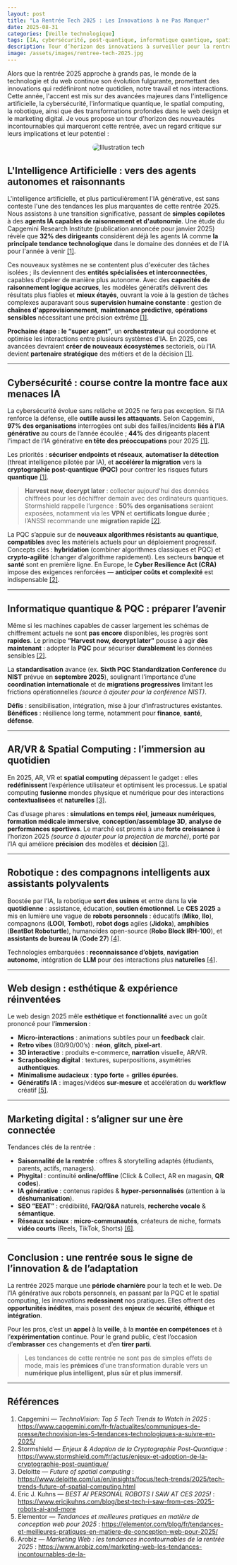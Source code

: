 ```yaml
---
layout: post
title: "La Rentrée Tech 2025 : Les Innovations à ne Pas Manquer"
date: 2025-08-31
categories: [Veille technologique]
tags: [IA, cybersécurité, post-quantique, informatique quantique, spatial computing, AR/VR, robotique, web design, marketing digital]
description: Tour d’horizon des innovations à surveiller pour la rentrée 2025. Agents IA, cybersécurité post-quantique, spatial computing, robotique personnelle, nouvelles esthétiques web et marketing digital augmenté.
image: /assets/images/rentree-tech-2025.jpg
---
```


Alors que la rentrée 2025 approche à grands pas, le monde de la technologie et du web continue son évolution fulgurante, promettant des innovations qui redéfiniront notre quotidien, notre travail et nos interactions. Cette année, l'accent est mis sur des avancées majeures dans l'intelligence artificielle, la cybersécurité, l'informatique quantique, le spatial computing, la robotique, ainsi que des transformations profondes dans le web design et le marketing digital. Je vous propose un tour d'horizon des nouveautés incontournables qui marqueront cette rentrée, avec un regard critique sur leurs implications et leur potentiel :

<p style="text-align:center; margin-bottom: 2rem;">
  <img src="{{ '/assets/images/rentree-tech-2025.jpg' | relative_url }}" alt="Illustration tech" style="max-width: 100%; border-radius: 10px;">
</p>


## L'Intelligence Artificielle : vers des agents autonomes et raisonnants

L'intelligence artificielle, et plus particulièrement l'IA générative, est sans conteste l'une des tendances les plus marquantes de cette rentrée 2025. Nous assistons à une transition significative, passant de **simples copilotes** à des **agents IA capables de raisonnement et d'autonomie**.
Une étude du Capgemini Research Institute (publication annoncée pour janvier 2025) révèle que **32% des dirigeants** considèrent déjà les agents IA comme **la principale tendance technologique** dans le domaine des données et de l'IA pour l'année à venir [\[1\]](#refs).

Ces nouveaux systèmes ne se contentent plus d'exécuter des tâches isolées ; ils deviennent des **entités spécialisées et interconnectées**, capables d'opérer de manière plus autonome. Avec des **capacités de raisonnement logique accrues**, les modèles génératifs délivrent des résultats plus fiables et **mieux étayés**, ouvrant la voie à la gestion de tâches complexes auparavant sous **supervision humaine constante** : gestion de **chaînes d'approvisionnement**, **maintenance prédictive**, **opérations sensibles** nécessitant une précision extrême [\[1\]](#refs).

**Prochaine étape : le “super agent”**, un **orchestrateur** qui coordonne et optimise les interactions entre plusieurs systèmes d'IA. En 2025, ces avancées devraient **créer de nouveaux écosystèmes** sectoriels, où l’IA devient **partenaire stratégique** des métiers et de la décision [\[1\]](#refs).

---

## Cybersécurité : course contre la montre face aux menaces IA

La cybersécurité évolue sans relâche et 2025 ne fera pas exception. Si l’IA renforce la défense, elle **outille aussi les attaquants**. Selon Capgemini, **97% des organisations** interrogées ont subi des failles/incidents **liés à l’IA générative** au cours de l’année écoulée ; **44%** des dirigeants placent l'impact de l’IA générative **en tête des préoccupations** pour 2025 [\[1\]](#refs).

Les priorités : **sécuriser endpoints et réseaux**, **automatiser la détection** (threat intelligence pilotée par IA), et **accélérer la migration** vers la **cryptographie post-quantique (PQC)** pour contrer les risques futurs **quantique** [\[1\]](#refs).

> **Harvest now, decrypt later** : collecter aujourd'hui des données chiffrées pour les déchiffrer demain avec des ordinateurs quantiques.
> Stormshield rappelle l’urgence : **50% des organisations** seraient exposées, notamment via les **VPN** et **certificats longue durée** ; l’ANSSI recommande une **migration rapide** [\[2\]](#refs).

La PQC s’appuie sur de **nouveaux algorithmes résistants au quantique**, **compatibles** avec les matériels actuels pour un déploiement progressif. Concepts clés : **hybridation** (combiner algorithmes classiques et PQC) et **crypto-agilité** (changer d’algorithme rapidement). Les secteurs **banque** et **santé** sont en première ligne. En Europe, le **Cyber Resilience Act (CRA)** impose des exigences renforcées — **anticiper coûts et complexité** est indispensable [\[2\]](#refs).

---

## Informatique quantique & PQC : préparer l’avenir

Même si les machines capables de casser largement les schémas de chiffrement actuels ne sont **pas encore** disponibles, les progrès sont **rapides**. Le principe **“Harvest now, decrypt later”** pousse à agir **dès maintenant** : adopter la **PQC** pour sécuriser **durablement** les données sensibles [\[2\]](#refs).

La **standardisation** avance (ex. **Sixth PQC Standardization Conference** du **NIST** prévue en **septembre 2025**), soulignant l’importance d’une **coordination internationale** et de **migrations progressives** limitant les frictions opérationnelles *(source à ajouter pour la conférence NIST)*.

**Défis** : sensibilisation, intégration, mise à jour d’infrastructures existantes.
**Bénéfices** : résilience long terme, notamment pour **finance**, **santé**, **défense**.

---

## AR/VR & Spatial Computing : l’immersion au quotidien

En 2025, AR, VR et **spatial computing** dépassent le gadget : elles **redéfinissent** l’expérience utilisateur et optimisent les processus. Le spatial computing **fusionne** mondes physique et numérique pour des interactions **contextualisées** et **naturelles** [\[3\]](#refs).

Cas d’usage phares : **simulations en temps réel**, **jumeaux numériques**, **formation médicale immersive**, **conception/assemblage 3D**, **analyse de performances sportives**. Le marché est promis à une **forte croissance** à l’horizon 2025 *(source à ajouter pour la projection de marché)*, porté par l’IA qui améliore **précision** des modèles et **décision** [\[3\]](#refs).

---

## Robotique : des compagnons intelligents aux assistants polyvalents

Boostée par l’IA, la robotique **sort des usines** et entre dans la **vie quotidienne** : assistance, éducation, **soutien émotionnel**. Le **CES 2025** a mis en lumière une vague de **robots personnels** : éducatifs (**Miko**, **Ilo**), compagnons (**LOOI**, **Tombot**), **robot dogs** agiles (**Jidoka**), **amphibies** (**BeatBot Roboturtle**), humanoïdes open-source (**Robo Block IRH-100**), et **assistants de bureau IA** (**Code 27**) [\[4\]](#refs).

Technologies embarquées : **reconnaissance d’objets**, **navigation autonome**, intégration de **LLM** pour des interactions plus **naturelles** [\[4\]](#refs).

---

## Web design : esthétique & expérience réinventées

Le web design 2025 mêle **esthétique** et **fonctionnalité** avec un goût prononcé pour l’**immersion** :

- **Micro-interactions** : animations subtiles pour un **feedback** clair.
- **Retro vibes** (80/90/00’s) : **néon**, **glitch**, **pixel-art**.
- **3D interactive** : produits e-commerce, **narration** visuelle, AR/VR.
- **Scrapbooking digital** : textures, superpositions, asymétries **authentiques**.
- **Minimalisme audacieux** : **typo forte** + **grilles épurées**.
- **Génératifs IA** : images/vidéos **sur-mesure** et accélération du **workflow** créatif [\[5\]](#refs).

---

## Marketing digital : s’aligner sur une ère connectée

Tendances clés de la rentrée :

- **Saisonnalité de la rentrée** : offres & storytelling adaptés (étudiants, parents, actifs, managers).
- **Phygital** : continuité **online/offline** (Click & Collect, AR en magasin, **QR codes**).
- **IA générative** : contenus rapides & **hyper-personnalisés** (attention à la **déshumanisation**).
- **SEO “EEAT”** : crédibilité, **FAQ/Q&A** naturels, **recherche vocale** & **sémantique**.
- **Réseaux sociaux** : **micro-communautés**, créateurs de niche, formats **vidéo courts** (Reels, TikTok, Shorts) [\[6\]](#refs).

---

## Conclusion : une rentrée sous le signe de l’innovation & de l’adaptation

La rentrée 2025 marque une **période charnière** pour la tech et le web. De l’IA générative aux robots personnels, en passant par la PQC et le spatial computing, les innovations **redessinent** nos pratiques. Elles offrent des **opportunités inédites**, mais posent des **enjeux** de **sécurité**, **éthique** et **intégration**.

Pour les pros, c’est un **appel** à la **veille**, à la **montée en compétences** et à l’**expérimentation** continue.
Pour le grand public, c’est l’occasion d’**embrasser** ces changements et d’en **tirer parti**.

> Les tendances de cette rentrée ne sont pas de simples effets de mode, mais les **prémices** d’une transformation durable vers un **numérique plus intelligent, plus sûr et plus immersif**.

---

## Références <a id="refs"></a>

1. Capgemini — *TechnoVision: Top 5 Tech Trends to Watch in 2025* : https://www.capgemini.com/fr-fr/actualites/communiques-de-presse/technovision-les-5-tendances-technologiques-a-suivre-en-2025/
2. Stormshield — *Enjeux & Adoption de la Cryptographie Post-Quantique* : https://www.stormshield.com/fr/actus/enjeux-et-adoption-de-la-cryptographie-post-quantique/
3. Deloitte — *Future of spatial computing* : https://www.deloitte.com/us/en/insights/focus/tech-trends/2025/tech-trends-future-of-spatial-computing.html
4. Eric J. Kuhns — *BEST AI PERSONAL ROBOTS I SAW AT CES 2025!* : https://www.ericjkuhns.com/blog/best-tech-i-saw-from-ces-2025-robots-ai-and-more
5. Elementor — *Tendances et meilleures pratiques en matière de conception web pour 2025* : https://elementor.com/blog/fr/tendances-et-meilleures-pratiques-en-matiere-de-conception-web-pour-2025/
6. Arobiz — *Marketing Web : les tendances incontournables de la rentrée 2025* : https://www.arobiz.com/marketing-web-les-tendances-incontournables-de-la-
